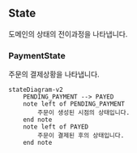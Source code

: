 ## State
도메인의 상태의 전이과정을 나타냅니다.

### PaymentState 
주문의 결제상황을 나타냅니다.
```mermaid
stateDiagram-v2
    PENDING_PAYMENT --> PAYED
    note left of PENDING_PAYMENT  
        주문이 생성된 시점의 상태입니다.
    end note
    note left of PAYED  
        주문이 결제된 후의 상태입니다.
    end note
```